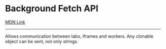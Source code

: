 # Background Fetch API

[MDN Link](https://developer.mozilla.org/en-US/docs/Web/API/Broadcast_Channel_API)

---

Allows communication between tabs, iframes and workers.
Any clonable object can be sent, not only strings.
